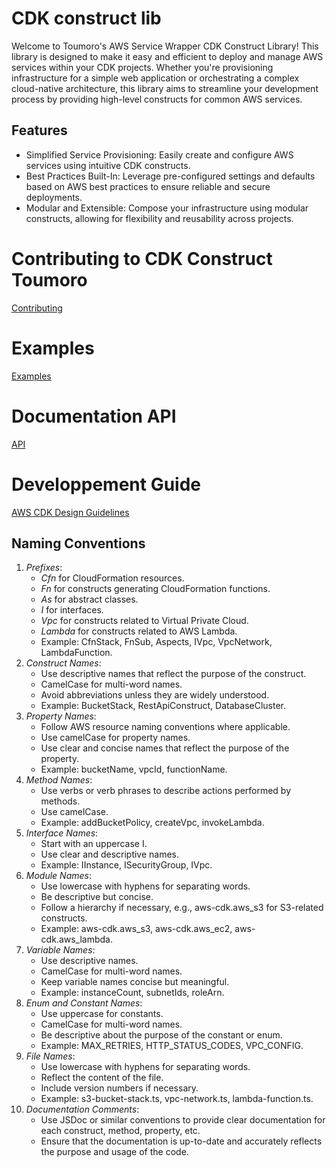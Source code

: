 # CDK construct lib

Welcome to Toumoro's AWS Service Wrapper CDK Construct Library! This library is designed to make it easy and efficient to deploy and manage AWS services within your CDK projects. Whether you're provisioning infrastructure for a simple web application or orchestrating a complex cloud-native architecture, this library aims to streamline your development process by providing high-level constructs for common AWS services.

## Features
  - Simplified Service Provisioning: Easily create and configure AWS services using intuitive CDK constructs.
  - Best Practices Built-In: Leverage pre-configured settings and defaults based on AWS best practices to ensure reliable and secure deployments.
  - Modular and Extensible: Compose your infrastructure using modular constructs, allowing for flexibility and reusability across projects.

# Contributing to CDK Construct Toumoro
[Contributing](CONTRIBUTING.md)

# Examples
[Examples](examples/README.md)

# Documentation API
[API](API.md)

# Developpement Guide

[AWS CDK Design Guidelines](https://github.com/aws/aws-cdk/blob/main/docs/DESIGN_GUIDELINES.md)

## Naming Conventions

1. *Prefixes*:
   - *Cfn* for CloudFormation resources.
   - *Fn* for constructs generating CloudFormation functions.
   - *As* for abstract classes.
   - *I* for interfaces.
   - *Vpc* for constructs related to Virtual Private Cloud.
   - *Lambda* for constructs related to AWS Lambda.
   - Example: CfnStack, FnSub, Aspects, IVpc, VpcNetwork, LambdaFunction.
2. *Construct Names*:
   - Use descriptive names that reflect the purpose of the construct.
   - CamelCase for multi-word names.
   - Avoid abbreviations unless they are widely understood.
   - Example: BucketStack, RestApiConstruct, DatabaseCluster.
3. *Property Names*:
   - Follow AWS resource naming conventions where applicable.
   - Use camelCase for property names.
   - Use clear and concise names that reflect the purpose of the property.
   - Example: bucketName, vpcId, functionName.
4. *Method Names*:
   - Use verbs or verb phrases to describe actions performed by methods.
   - Use camelCase.
   - Example: addBucketPolicy, createVpc, invokeLambda.
5. *Interface Names*:
   - Start with an uppercase I.
   - Use clear and descriptive names.
   - Example: IInstance, ISecurityGroup, IVpc.
6. *Module Names*:
   - Use lowercase with hyphens for separating words.
   - Be descriptive but concise.
   - Follow a hierarchy if necessary, e.g., aws-cdk.aws_s3 for S3-related constructs.
   - Example: aws-cdk.aws_s3, aws-cdk.aws_ec2, aws-cdk.aws_lambda.
7. *Variable Names*:
   - Use descriptive names.
   - CamelCase for multi-word names.
   - Keep variable names concise but meaningful.
   - Example: instanceCount, subnetIds, roleArn.
8. *Enum and Constant Names*:
   - Use uppercase for constants.
   - CamelCase for multi-word names.
   - Be descriptive about the purpose of the constant or enum.
   - Example: MAX_RETRIES, HTTP_STATUS_CODES, VPC_CONFIG.
9. *File Names*:
   - Use lowercase with hyphens for separating words.
   - Reflect the content of the file.
   - Include version numbers if necessary.
   - Example: s3-bucket-stack.ts, vpc-network.ts, lambda-function.ts.
10. *Documentation Comments*:
    - Use JSDoc or similar conventions to provide clear documentation for each construct, method, property, etc.
    - Ensure that the documentation is up-to-date and accurately reflects the purpose and usage of the code.